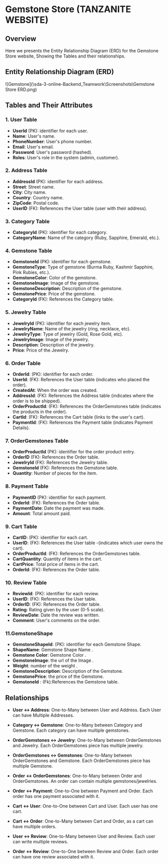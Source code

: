 # Gemstone Store (TANZANITE WEBSITE)

## Overview

Here we presents the Entity Relationship Diagram (ERD) for the Gemstone Store website, Showing the Tables and their relationships.

## Entity Relationship Diagram (ERD)

![Gemstone](\sda-3-online-Backend_Teamwork\Screenshots\Gemstone Store ERD.png)

## Tables and Their Attributes

### 1. User Table

- **UserId** (PK): identifier for each user.
- **Name**: User's name.
- **PhoneNumber**: User's phone number.
- **Email**: User's email.
- **Password**: User's password (hashed).
- **Roles**: User's role in the system (admin, customer).

### 2. Address Table

- **AddressId** (PK): identifier for each address.
- **Street**: Street name.
- **City**: City name.
- **Country**: Country name.
- **ZipCode**: Postal code.
- **UserID** (FK): References the User table (user with their address).

### 3. Category Table

- **CategoryId** (PK): identifier for each category.
- **CategoryName**: Name of the category (Ruby, Sapphire, Emerald, etc.).

### 4. Gemstone Table

- **GemstoneId** (PK): identifier for each gemstone.
- **GemstoneType**: Type of gemstone (Burma Ruby, Kashmir Sapphire, Pink Rubies, etc.).
- **GemstoneColor**: Color of the gemstone.
- **GemstoneImage**: Image of the gemstone.
- **GemstoneDescription**: Description of the gemstone.
- **GemstonePrice**: Price of the gemstone.
- **CategoryId** (FK): References the Category table.

### 5. Jewelry Table

- **JewelryId** (PK): identifier for each jewelry item.
- **JewelryName**: Name of the jewelry (ring, necklace, etc).
- **JewelryType**: Type of jewelry (Gold, Rose Gold, etc).
- **JewelryImage**: Image of the jewelry.
- **Description**: Description of the jewelry.
- **Price**: Price of the Jewelry.

### 6. Order Table

- **OrderId**: (PK): identifier for each order.
- **UserId**: (FK): References the User table (indicates who placed the order).
- **CreatedAt**: When the order was created.
- **AddressId**: (FK): References the Address table (indicates where the order is to be shipped).
- **OrderProductId**: (FK): References the OrderGemstones table (indicates the products in the order).
- **CartId**: (FK): References the Cart table (links to the user's cart).
- **PaymentId**: (FK): References the Payment table (indicates Payment Details).

### 7. OrderGemstones Table

- **OrderProductId** (PK): identifier for the order product entry.
- **OrderID** (FK): References the Order table.
- **JewelryId** (FK): References the Jewelry table.
- **GemstoneId** (FK): References the Gemstone table.
- **Quantity**: Number of pieces for the item.

### 8. Payment Table

- **PaymentID** (PK): identifier for each payment.
- **OrderId**: (FK): References the Order table.
- **PaymentDate**: Date the payment was made.
- **Amount**: Total amount paid.

### 9. Cart Table

- **CartID**: (PK): identifier for each cart.
- **UserID**: (FK): References the User table -(indicates which user owns the cart).
- **OrderProductId**: (FK): References the OrderGemstones table.
- **CartQuantity**: Quantity of items in the cart.
- **CartPrice**: Total price of items in the cart.
- **OrderId**: (FK): References the Order table.

### 10. Review Table

- **ReviewId**: (PK): identifier for each review.
- **UserID**: (FK): References the User table.
- **OrderID**: (FK): References the Order table.
- **Rating**: Rating given by the user (0-5 scale).
- **ReviewDate**: Date the review was written.
- **Comment**: User's comments on the order.

### 11.GemstoneShape

- **GemstoneShapeId**: (PK): identifier for each Gemstone Shape.
- **ShapeName**: Gemstone Shape Name .
- **Gemstone Color**: Gemstone Color .
- **GemstoneImage**: the url of the Image .
- **Weight**: number of the weight .
- **GemstoneDescription**: Description of the Gemstone.
- **GemstonePrice**: the price of the Gemstone.
- **GemstoneId** : (Fk):References the Gemstone table.

## Relationships

- **User ↔ Address**: One-to-Many between User and Address. Each User can have Multiple Addresses.

- **Category ↔ Gemstone**: One-to-Many between Category and Gemstone. Each category can have multiple gemstones.

- **OrderGemstones ↔ Jewelry**: One-to-Many between OrderGemstones and Jewelry. Each OrderGemstones piece has multiple jewelry.

- **OrderGemstones ↔ Gemstones**: One-to-Many between OrderGemstones and Gemstone. Each OrderGemstones piece has multiple Gemstone.

- **Order ↔ OrderGemstones**: One-to-Many between Order and OrderGemstones. An order can contain multiple gemstones/jewelries.

- **Order ↔ Payment**: One-to-One between Payment and Order. Each order has one payment associated with it.

- **Cart ↔ User**: One-to-One between Cart and User. Each user has one cart.

- **Cart ↔ Order**: One-to-Many between Cart and Order, as a cart can have multiple orders.

- **User ↔ Review**: One-to-Many between User and Review. Each user can write multiple reviews.

- **Order ↔ Review**: One-to-One between Review and Order. Each order can have one review associated with it.
